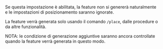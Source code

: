 Se questa impostazione è abilitata, la feature non si genererà naturalmente e le impostazioni di posizionamento saranno ignorate.

La feature verrà generata solo usando il comando `/place`, dalle procedure o da altre funzionalità.

NOTA: le condizione di generazione aggiuntive saranno ancora controllate quando la feature verrà generata in questo modo.
